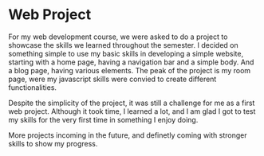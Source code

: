 # Web Project

For my web development course, we were asked to do a project to showcase the skills we learned throughout the semester. I decided on something simple to use my basic skills in developing a simple website, starting with a home page, having a navigation bar and a simple body. And a blog page, having various elements. The peak of the project is my room page, were my javascript skills were convied to create different functionalities. 

Despite the simplicity of the project, it was still a challenge for me as a first web project. Although it took time, I learned a lot, and I am glad I got to test my skills for the very first time in something I enjoy doing. 

More projects incoming in the future, and definetly coming with stronger skills to show my progress.
